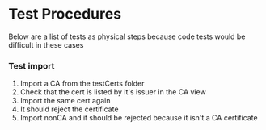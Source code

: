 # Test Procedures

Below are a list of tests as physical steps because code tests would be difficult in these cases

### Test import

1. Import a CA from the testCerts folder
2. Check that the cert is listed by it's issuer in the CA view
3. Import the same cert again
4. It should reject the certificate
5. Import nonCA and it should be rejected because it isn't a CA certificate